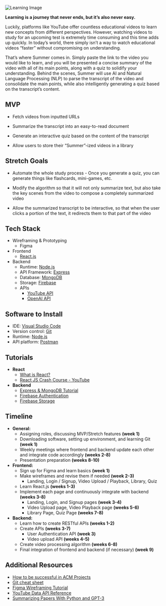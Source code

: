 ![Learning Image](https://uploads.sitepoint.com/wp-content/uploads/2021/09/1631777774learn-quickly.jpg)

**Learning is a journey that never ends, but it’s also never easy.** 

Luckily, platforms like YouTube offer countless educational videos to learn new concepts from different perspectives. However, watching videos to study for an upcoming test is extremely time consuming and this time adds up quickly. In today’s world, there simply isn’t a way to watch educational videos “faster” without compromising on understanding. 

That’s where Summer comes in. Simply paste the link to the video you would like to learn, and you will be presented a concise summary of the video with all of its main points, along with a quiz to solidify your understanding. Behind the scenes, Summer will use AI and Natural Language Processing (NLP) to parse the transcript of the video and consolidate the main points, while also intelligently generating a quiz based on the transcript’s content.

## MVP
-   Fetch videos from inputted URLs

-   Summarize the transcript into an easy-to-read document

-   Generate an interactive quiz based on the content of the transcript

-   Allow users to store their “Summer”-ized videos in a library


## Stretch Goals
-   Automate the whole study process - Once you generate a quiz, you can generate things like flashcards, mini-games, etc.

-   Modify the algorithm so that it will not only summarize text, but also take the key scenes from the video to compose a completely summarized video

-   Allow the summarized transcript to be interactive, so that when the user clicks a portion of the text, it redirects them to that part of the video


## Tech Stack
-   Wireframing & Prototyping
	- Figma
- Frontend
	- [React.js](https://reactjs.org/)
-   Backend
	- Runtime: [Node.js](https://nodejs.org/en/)  
	- API Framework: [Express](https://expressjs.com/)
	- Database: [MongoDB](https://www.mongodb.com/)
	- Storage: [Firebase](https://firebase.google.com/docs/storage)
	- APIs
		- [YouTube API](https://developers.google.com/youtube/v3/getting-started)
		- [OpenAI API](https://openai.com/api/)


## Software to Install

* IDE: [Visual Studio Code](https://code.visualstudio.com/)
* Version control: [Git](https://git-scm.com/downloads)
* Runtime: [Node.js](https://nodejs.org/en/download/)
* API platform: [Postman](https://www.postman.com/downloads/)


## Tutorials
 - **React**
	 - [What is React?](https://www.youtube.com/watch?v=Tn6-PIqc4UM)
	 - [React JS Crash Course - YouTube](https://www.youtube.com/watch?v=w7ejDZ8SWv8)
- **Backend**
	- [Express & MongoDB Tutorial](https://www.youtube.com/watch?v=-0exw-9YJBo)
	- [Firebase Authentication](https://www.youtube.com/watch?v=Vv_Oi7zPPTw)
	- [Firebase Storage](https://www.youtube.com/watch?v=-IFRVMEhZDc)

## Timeline
- **General:**
	- Assigning roles, discussing MVP/Stretch features **(week 1)**
	- Downloading software, setting up environment, and learning Git **(week 1)**
	- Weekly meetings where frontend and backend update each other and integrate code accordingly **(weeks 2-8)**
	- Presentation preparation **(weeks 8-10)**
- **Frontend:**
	- Sign up for Figma and learn basics **(week 1)**
	- Make wireframes and revise them if needed **(week 2-3)**
		- Landing, Login / Signup, Video Upload / Playback, Library, Quiz
	- Learn React.js **(weeks 1-3)**
	- Implement each page and continuously integrate with backend **(weeks 3-8)**
		- Landing, Login, and Signup pages **(week 3-4)**
		- Video Upload page, Video Playback page **(weeks 5-6)**
		- Library Page, Quiz Page **(weeks 7-8)**
- **Backend:**
	- Learn how to create RESTful APIs **(weeks 1-2)**
	- Create APIs **(weeks 3-7)**
		- User Authentication API **(week 3)**
		- Video upload API **(weeks 4-5)**
	- Create video processing algorithm **(weeks 6-8)**
	- Final integration of frontend and backend (if necessary) **(week 9)**


## Additional Resources
- [How to be successful in ACM Projects](https://docs.google.com/document/d/18Zi3DrKG5e6g5Bojr8iqxIu6VIGl86YBSFlsnJnlM88/edit?usp=sharing)
- [Git cheat sheet](https://education.github.com/git-cheat-sheet-education.pdf)
- [Figma Wireframing Tutorial](https://www.youtube.com/watch?v=6t_dYhXyYjI)
- [YouTube Data API Reference](https://developers.google.com/youtube/v3/docs)
- [Summarizing Papers With Python and GPT-3](https://medium.com/geekculture/a-paper-summarizer-with-python-and-gpt-3-2c718bc3bc88)
